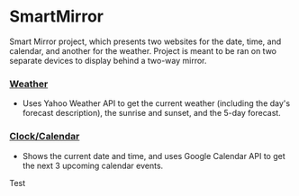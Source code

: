 # SmartMirror

Smart Mirror project, which presents two websites for the date, time, and calendar, and another for the weather. Project is meant to be ran on two separate devices to display behind a two-way mirror.

### [Weather](https://thomasbryk.github.io/SmartMirror/Weather/)
- Uses Yahoo Weather API to get the current weather (including the day's forecast description), the sunrise and sunset, and the 5-day forecast.
### [Clock/Calendar](https://thomasbryk.github.io/SmartMirror/Clock/)
- Shows the current date and time, and uses Google Calendar API to get the next 3 upcoming calendar events.

Test
